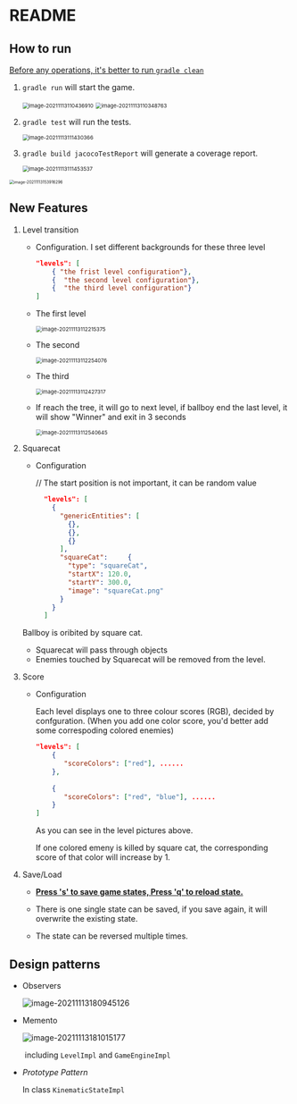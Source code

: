 # README



## How to run 

<u>Before any operations, it's better to run `gradle clean`</u>

1. `gradle run` will start the game.

   <img src="README.assets/image-20211113110436910.png" alt="image-20211113110436910" style="zoom: 67%;" />

   <img src="README.assets/image-20211113110348763.png" alt="image-20211113110348763" style="zoom: 67%;" />

2. `gradle test` will run the tests.

   <img src="README.assets/image-20211113111430366.png" alt="image-20211113111430366" style="zoom: 67%;" />

3. `gradle build jacocoTestReport` will generate a coverage report.

   <img src="README.assets/image-20211113111453537.png" alt="image-20211113111453537" style="zoom:67%;" />

<img src="README.assets/image-20211113153916296.png" alt="image-20211113153916296" style="zoom: 50%;" />

## New Features

1. Level transition

   + Configuration. I set different backgrounds for these three level

     ```json
     "levels": [
         { "the frist level configuration"},
         {	"the second level configuration"},
         {	"the third level configuration"}
     ]
     ```

   + The first level

     <img src="README.assets/image-20211113112215375.png" alt="image-20211113112215375" style="zoom:67%;" />

   + The second 

     <img src="README.assets/image-20211113112254076.png" alt="image-20211113112254076" style="zoom:67%;" />

   + The third

     <img src="README.assets/image-20211113112427317.png" alt="image-20211113112427317" style="zoom:67%;" />

   + If reach the tree, it will go to next level, if ballboy end the last level, it will show "Winner" and exit in 3 seconds

     <img src="README.assets/image-20211113112540645.png" alt="image-20211113112540645" style="zoom:67%;" />

2. Squarecat

   + Configuration

      // The start position is not important, it can be random value

     ```json
       "levels": [
         {
           "genericEntities": [
             {}, 
             {},
             {}
           ],
           "squareCat":     {
             "type": "squareCat",
             "startX": 120.0,
             "startY": 300.0,
             "image": "squareCat.png"
           }
         }
       ]
     ```

   Ballboy is oribited by square cat.

   + Squarecat will pass through objects
   + Enemies touched by Squarecat will be removed from the level.

3. Score

   + Configuration

     Each level displays one to three colour scores (RGB), decided by confguration. (When you add one color score, you'd better add some correspoding colored enemies)

     ```json
     "levels": [
         {
         	"scoreColors": ["red"], ......
         },
         
         {
         	"scoreColors": ["red", "blue"], ......
         }
     ]
     ```

     As you can see in the level pictures above.

     If one colored emeny is killed by square cat, the corresponding score of that color will increase by 1.

4. Save/Load

   + **<u>Press 's' to save game states, Press 'q' to reload state.</u>**

   + There is one single state can be saved, if you save again, it will overwrite the existing state.

   + The state can be reversed multiple times.

     

## **Design patterns**

+ Observers

  ![image-20211113180945126](README.assets/image-20211113180945126.png)

+ Memento

  ![image-20211113181015177](README.assets/image-20211113181015177.png)

  ​																		including `LevelImpl` and `GameEngineImpl`

+ *Prototype Pattern* 

  In class `KinematicStateImpl`

  
